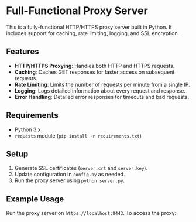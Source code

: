 # Full-Functional Proxy Server

This is a fully-functional HTTP/HTTPS proxy server built in Python. It includes support for caching, rate limiting, logging, and SSL encryption.

## Features
- **HTTP/HTTPS Proxying**: Handles both HTTP and HTTPS requests.
- **Caching**: Caches GET responses for faster access on subsequent requests.
- **Rate Limiting**: Limits the number of requests per minute from a single IP.
- **Logging**: Logs detailed information about every request and response.
- **Error Handling**: Detailed error responses for timeouts and bad requests.

## Requirements
- Python 3.x
- `requests` module (`pip install -r requirements.txt`)

## Setup

1. Generate SSL certificates (`server.crt` and `server.key`).
2. Update configuration in `config.py` as needed.
3. Run the proxy server using `python server.py`.

## Example Usage

Run the proxy server on `https://localhost:8443`. To access the proxy:
